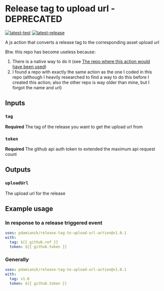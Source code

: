 # Release tag to upload url - DEPRECATED

[![latest-test](https://github.com/pdamianik/release-tag-to-upload-url-action/workflows/.github/workflows/test.yml/badge.svg?branch=v1.0.1)](https://github.com/pdamianik/release-tag-to-upload-url-action/actions?query=workflow%3A.github%2Fworkflows%2Ftest.yml)
[![latest-release](https://img.shields.io/github/v/release/pdamianik/release-tag-to-upload-url-action?label=latest-release)](https://github.com/pdamianik/release-tag-to-upload-url-action/releases/latest)

A js action that converts a release tag to the corresponding asset upload url

Btw. this repo has become useless because:

1. There is a native way to do it (see [The repo where this action would have been used](https://github.com/RiedleroD/DodgeToDrums/blob/26c9df7f079846c465891d96c6c5bd7c3c9013cc/.github/workflows/build.yml#L34))
2. I found a repo with exactly the same action as the one I coded in this repo (although I heavily researched to find a way to do this before I created this action; also the other repo is way older than mine, but I forgot the name and url)

## Inputs

### `tag`

**Required** The tag of the release you want to get the upload url from

### `token`

**Required** The github api auth token to extended the maximum api request count

## Outputs

### `uploadUrl`

The upload url for the release

## Example usage

### In response to a release triggered event

```yaml
uses: pdamianik/release-tag-to-upload-url-action@v1.0.1
with:
  tag: ${{ github.ref }}
  token: ${{ github.token }}
```

### Generally 
```yaml
uses: pdamianik/release-tag-to-upload-url-action@v1.0.1
with:
  tag: v1.0
  token: ${{ github.token }}
```
